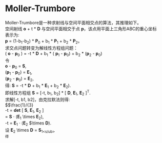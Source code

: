 # Moller-Trumbore
Moller-Trumbore是一种求射线与空间平面相交点的算法，其推理如下。<br>
空间射线 $\mathbf{o}$ + t * $\mathbf{D}$ 与空间平面相交于点 $\mathbf{p}$，该点用平面上三角形ABC的重心坐标表示为:
<br> $\mathbf{p}$ = (1-b<sub>1</sub>-b<sub>2</sub>) * $\mathbf{P}$<sub>0</sub> + b<sub>1</sub> * $\mathbf{P}$<sub>1</sub> + b<sub>2</sub> * $\mathbf{P}$<sub>2</sub>。<br>
求交点问题转变为解线性方程组问题：
<br> ( $\mathbf{o}$ - $\mathbf{p}$<sub>0</sub> ) = -t * $\mathbf{D}$ + b<sub>1</sub> * ( $\mathbf{p}$<sub>1</sub> - $\mathbf{p}$<sub>0</sub>) + b<sub>2</sub> * ($\mathbf{p}$<sub>2</sub> - $\mathbf{p}$<sub>0</sub>) <br>
令 
<br> $\mathbf{o}$ - $\mathbf{p}$<sub>0</sub> = $\mathbf{S}$, 
<br> ($\mathbf{p}$<sub>1</sub> - $\mathbf{p}$<sub>0</sub>) = $\mathbf{E}$<sub>1</sub>,
<br> ($\mathbf{p}$<sub>2</sub> - $\mathbf{p}$<sub>0</sub>) = $\mathbf{E}$<sub>2</sub>,
<br>得:  $\mathbf{S}$ = -t * $\mathbf{D}$ + b<sub>1</sub> * $\mathbf{E}$<sub>1</sub> + b<sub>2</sub> * $\mathbf{E}$<sub>2</sub>).
<br>即线性方程组 $\mathbf{S}$ = [-t, b<sub>1</sub>, b<sub>2</sub>] * [ $\mathbf{D}$, $\mathbf{E}$<sub>1</sub>, $\mathbf{E}$<sub>2</sub> ]<sup>T</sup>.
<br>求解[-t, b1, b2]，由克拉默法则得:
<br> $$\frac{1}/{3}
<br> -t = $\mathbf{det}$ [ $\mathbf{S}$, $\mathbf{E}$<sub>1</sub>, $\mathbf{E}$<sub>2</sub> ] 
<br>    = $\mathbf{S}$ $\cdot$ ($\mathbf{E}$<sub>1</sub> \times $\mathbf{E}$<sub>2</sub>),
<br> -t = $\mathbf{E}$<sub>1</sub> $\cdot$ ($\mathbf{E}$<sub>2</sub> $\times $\mathbf{D}$).
<br> 设 $\mathbf{E}$<sub>2</sub> \times $\mathbf{D}$ = $\mathbf{S}$<sub>1<s/ub>
<br> 得 
